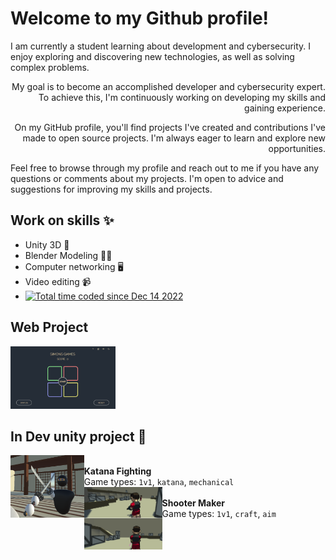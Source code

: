 # Welcome to my Github profile!

<a align="right">I am currently a student learning about development and cybersecurity. I enjoy exploring and discovering new technologies, as well as solving complex problems.

My goal is to become an accomplished developer and cybersecurity expert. To achieve this, I'm continuously working on developing my skills and gaining experience.

On my GitHub profile, you'll find projects I've created and contributions I've made to open source projects. I'm always eager to learn and explore new opportunities.

Feel free to browse through my profile and reach out to me if you have any questions or comments about my projects. I'm open to advice and suggestions for improving my skills and projects.</a>

## Work on skills ✨
- Unity 3D 🎲
- Blender Modeling 👨‍🏭
- Computer networking 🖥️
- Video editing 📹
- <a href="https://wakatime.com/@f628329b-9b09-4fa2-a503-df6e53082429"><img src="https://wakatime.com/badge/user/f628329b-9b09-4fa2-a503-df6e53082429.svg" alt="Total time coded since Dec 14 2022" /></a>

## Web Project
<a href="https://mapics.github.io/SimonsGame/"><img src="Simon.PNG" height="100"/></a>

## In Dev unity project 🚧
<img align="left" height="100" src="katana.png"/>\
**Katana Fighting** \
Game types: `1v1`, `katana`, `mechanical` 
<br>
<img align="left" height="100" src="shooter.png"/>\
**Shooter Maker** \
Game types: `1v1`, `craft`, `aim`
